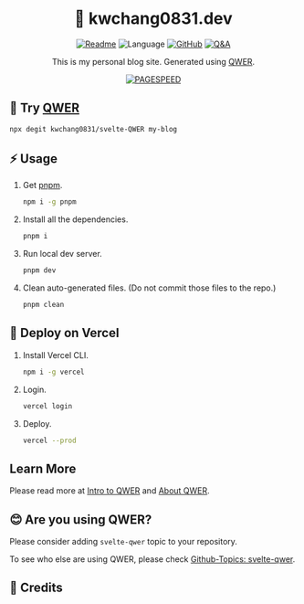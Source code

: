 <h1 align="center">👋 kwchang0831.dev</h1>
<p align="center">
<a href="README-zh.md"><img src="https://img.shields.io/badge/README-%E4%B8%AD%E6%96%87-lightgreen?style=for-the-badge" alt="Readme"></a>
<img src="https://img.shields.io/github/languages/top/kwchang0831/kwchang0831.dev?color=%23ff3e00&style=for-the-badge&logo=svelte" alt="Language" />
<a href="https://github.com/kwchang0831/kwchang0831.dev/blob/main/LICENSE"><img alt="GitHub" src="https://img.shields.io/github/license/kwchang0831/kwchang0831.dev?style=for-the-badge" alt="License"></a>
<a href="https://github.com/kwchang0831/kwchang0831.dev/discussions/categories/q-a"><img src="https://img.shields.io/badge/❓ Discussion-Q&A-informational?style=for-the-badge" alt="Q&A"></a>
</p>
<p align="center">
This is my personal blog site. Generated using <a href="https://github.com/kwchang0831/svelte-QWER/">QWER</a>.
</p>
<p align="center">
<a href="https://raw.githubusercontent.com/gist/kwchang0831/79a9f8a867a78757c9d3c8f61421e77b/raw/metrics.pagespeed.svg"><img style="float:middle" width="auto" alt="PAGESPEED" src="https://raw.githubusercontent.com/gist/kwchang0831/79a9f8a867a78757c9d3c8f61421e77b/raw/metrics.pagespeed.svg"></a>
</p>

## 🎉 Try [QWER](https://github.com/kwchang0831/svelte-QWER/)

```bash
npx degit kwchang0831/svelte-QWER my-blog
```

## ⚡️ Usage

1. Get [pnpm](https://github.com/pnpm/pnpm).

   ```bash
   npm i -g pnpm
   ```

1. Install all the dependencies.

   ```bash
   pnpm i
   ```

1. Run local dev server.

   ```bash
   pnpm dev
   ```

1. Clean auto-generated files. (Do not commit those files to the repo.)

   ```bash
   pnpm clean
   ```

## 🚀 Deploy on Vercel

1. Install Vercel CLI.

   ```bash
   npm i -g vercel
   ```

1. Login.

   ```bash
   vercel login
   ```

1. Deploy.

   ```bash
   vercel --prod
   ```

## Learn More

Please read more at [Intro to QWER](https://svelte-qwer.vercel.app/intro-to-QWER) and [About QWER](https://svelte-qwer.vercel.app/about).

## 😊 Are you using QWER?

Please consider adding `svelte-qwer` topic to your repository.

To see who else are using QWER, please check [Github-Topics: svelte-qwer](https://github.com/topics/svelte-qwer).

## 🙏 Credits
